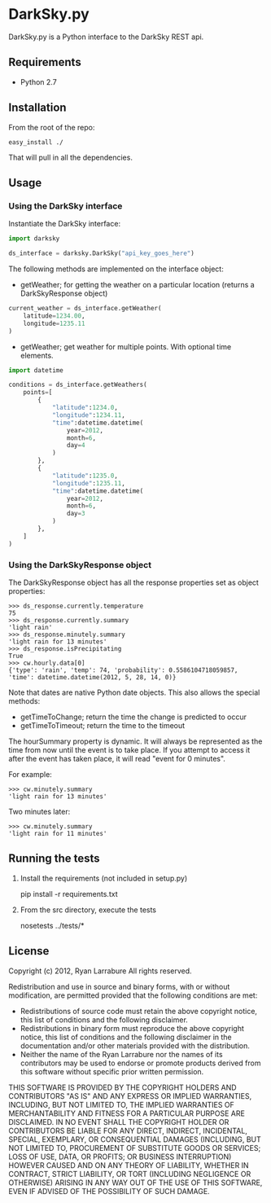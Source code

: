 # DarkSky.py

DarkSky.py is a Python interface to the DarkSky REST api.

## Requirements

- Python 2.7

## Installation

From the root of the repo:

    easy_install ./

That will pull in all the dependencies.


## Usage

### Using the DarkSky interface

Instantiate the DarkSky interface:

```python
import darksky

ds_interface = darksky.DarkSky("api_key_goes_here")
```

The following methods are implemented on the interface object:

- getWeather; for getting the weather on a particular location (returns a DarkSkyResponse object)

```python
current_weather = ds_interface.getWeather(
    latitude=1234.00,
    longitude=1235.11
)
```

- getWeather; get weather for multiple points. With optional time elements.

```python
import datetime

conditions = ds_interface.getWeathers(
    points=[
        {
            "latitude":1234.0,
            "longitude":1234.11,
            "time":datetime.datetime(
                year=2012,
                month=6,
                day=4
            )
        },
        {
            "latitude":1235.0,
            "longitude":1235.11,
            "time":datetime.datetime(
                year=2012,
                month=6,
                day=3
            )
        },
    ]
)
```

### Using the DarkSkyResponse object

The DarkSkyResponse object has all the response properties set as object properties:

    >>> ds_response.currently.temperature
    75
    >>> ds_response.currently.summary
    'light rain'
    >>> ds_response.minutely.summary
    'light rain for 13 minutes'
    >>> ds_response.isPrecipitating
    True
    >>> cw.hourly.data[0]
    {'type': 'rain', 'temp': 74, 'probability': 0.5586104718059857, 'time': datetime.datetime(2012, 5, 28, 14, 0)}

Note that dates are native Python date objects.  This also allows the special methods:

- getTimeToChange; return the time the change is predicted to occur
- getTimeToTimeout; return the time to the timeout

The hourSummary property is dynamic.  It will always be represented as the time from now until the event is to take place.  If you attempt to access it after the event has taken place, it will read "event for 0 minutes".

For example:

    >>> cw.minutely.summary
    'light rain for 13 minutes'

Two minutes later:

    >>> cw.minutely.summary
    'light rain for 11 minutes'

## Running the tests

1. Install the requirements (not included in setup.py)

    pip install -r requirements.txt

2. From the src directory, execute the tests

    nosetests ../tests/*

## License

Copyright (c) 2012, Ryan Larrabure
All rights reserved.

Redistribution and use in source and binary forms, with or without modification, are permitted provided that the following conditions are met:

* Redistributions of source code must retain the above copyright notice, this list of conditions and the following disclaimer.
* Redistributions in binary form must reproduce the above copyright notice, this list of conditions and the following disclaimer in the documentation and/or other materials provided with the distribution.
* Neither the name of the Ryan Larrabure nor the names of its contributors may be used to endorse or promote products derived from this software without specific prior written permission.

THIS SOFTWARE IS PROVIDED BY THE COPYRIGHT HOLDERS AND CONTRIBUTORS "AS IS" AND ANY EXPRESS OR IMPLIED WARRANTIES, INCLUDING, BUT NOT LIMITED TO, THE IMPLIED WARRANTIES OF MERCHANTABILITY AND FITNESS FOR A PARTICULAR PURPOSE ARE DISCLAIMED. IN NO EVENT SHALL THE COPYRIGHT HOLDER OR CONTRIBUTORS BE LIABLE FOR ANY DIRECT, INDIRECT, INCIDENTAL, SPECIAL, EXEMPLARY, OR CONSEQUENTIAL DAMAGES (INCLUDING, BUT NOT LIMITED TO, PROCUREMENT OF SUBSTITUTE GOODS OR SERVICES; LOSS OF USE, DATA, OR PROFITS; OR BUSINESS INTERRUPTION) HOWEVER CAUSED AND ON ANY THEORY OF LIABILITY, WHETHER IN CONTRACT, STRICT LIABILITY, OR TORT (INCLUDING NEGLIGENCE OR OTHERWISE) ARISING IN ANY WAY OUT OF THE USE OF THIS SOFTWARE, EVEN IF ADVISED OF THE POSSIBILITY OF SUCH DAMAGE.

